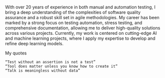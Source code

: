 With over 20 years of experience in both manual and automation testing, I bring a deep understanding of the complexities of software quality assurance and a robust skill set in agile methodologies. My career has been marked by a strong focus on testing automation, stress testing, and comprehensive documentation, allowing me to deliver high-quality solutions across various projects.
Currently, my work is centered on cutting-edge AI and machine learning projects, where I apply my expertise to develop and refine deep learning models.

My quotes

    “Test without an assertion is not a test”
    “Tool does matter unless you know how to create it”
    “Talk is meaningless without data”
